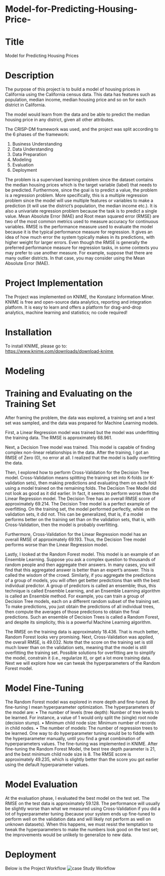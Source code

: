 # Model-for-Predicting-Housing-Price-

# Title 
Model for Predicting Housing Prices


# Description
The purpose of this project is to build a model of housing prices in California using the California census data. This data has features such as population, median income, median housing price and so on for each district in California.

The model would learn from the data and be able to predict the median housing price in any district, given all other attributes.

The CRISP-DM framework was used, and the project was split according to the 6 phases of the framework:  
1. Business Understanding
2. Data Understanding
3. Data Preparation
4. Modeling 
5. Evaluation
6. Deployment

The problem is a supervised learning problem since the dataset contains the median housing prices which is the target variable (label) that needs to be predicted. Furthermore, since the goal is to predict a value, the problem is a regression problem. More specifically, this is a multiple regression problem since the model will use multiple features or variables to make a prediction (it will use the district’s population, the median income etc.). It is also a univariate regression problem because the task is to predict a single value.
Mean Absolute Error (MAE) and Root mean squared error (RMSE) are two of the most common metrics used to measure accuracy for continuous variables. RMSE is the performance measure used to evaluate the model because it is the typical performance measure for regression. It gives an idea of how much error the system typically makes in its predictions, with higher weight for larger errors. 
Even though the RMSE is generally the preferred performance measure for regression tasks, in some contexts you may prefer to use another measure. For example, suppose that there are many outlier districts. In that case, you may consider using the Mean Absolute Error (MAE). 

# Project Implementation
The Project was implemented on KNIME, the Konstanz Information Miner. KNIME is free and open-source data analytics, reporting and integration platform. It is easy to learn and offers a platform for drag-and-drop analytics, machine learning and statistics; no code required! 
# Installation
To install KNIME, please go to: 
https://www.knime.com/downloads/download-knime 

# Modeling
# Training and Evaluating on the Training Set
After framing the problem, the data was explored, a training set and a test set was sampled, and the data was prepared for Machine Learning models.

First, a Linear Regression model was trained but the model was underfitting the training data. The RMSE is approximately 68.961.

Next, a Decision Tree model was trained. This model is capable of finding complex non-linear relationships in the data. After the training, I got an RMSE of Zero (0), no error at all.  I realized that the model is badly overfitting the data. 

Then, I explored how to perform Cross-Validation for the Decision Tree model. Cross-Validation means splitting the training set into K-folds (or K-validation sets), then making predictions and evaluating them on each fold using a model trained on the remaining folds. The Decision Tree Model did not look as good as it did earlier. In fact, it seems to perform worse than the Linear Regression model. The Decision Tree has an overall RMSE score of approximately 69.214. The Decision Tree model is a perfect example of overfitting. On the training set, the model performed perfectly, while on the validation sets, it did not. This can be generalized, that is, if a model performs better on the training set than on the validation sets, that is, with Cross-Validation, then the model is probably overfitting.

Furthermore, Cross-Validation for the Linear Regression model has an overall RMSE of approximately 69.193. Thus, the Decision Tree model performs worse than the Linear Regression model.  

Lastly, I looked at the Random Forest model. This model is an example of an Ensemble Learning. Suppose you ask a complex question to thousands of random people and then aggregate their answers. In many cases, you will find that this aggregated answer is better than an expert’s answer. This is called the wisdom of the crowd. Similarly, if you aggregate the predictions of a group of models, you will often get better predictions than with the best individual predictor. A group of predictors is called an ensemble; thus, this technique is called Ensemble Learning, and an Ensemble Learning algorithm is called an Ensemble method.
For example, you can train a group of Decision Tree models, each on a different random subset of the training set. To make predictions, you just obtain the predictions of all individual trees, then compute the averages of those predictions to obtain the final predictions. Such an ensemble of Decision Trees is called a Random Forest, and despite its simplicity, this is a powerful Machine Learning algorithm.

The RMSE on the training data is approximately 18.436. That is much better, Random Forest looks very promising. Next, Cross-Validation was applied, the overall RMSE, is 49.032. Note that the score on the training set is still much lower than on the validation sets, meaning that the model is still overfitting the training set.
Possible solutions for overfitting are to simplify the model, constrain it (i.e., regularize it), or get a lot more training data. Next we will explore how we can tweak the hyperparameters of the Random Forest model.   

# Model Fine-Tuning
The Random Forest model was explored in more depth and fine-tuned. By fine-tuning I mean hyperparameter optimization. The hyperparameters of the model are: 
•	The number of levels (tree depth): Number of tree levels to be learned. For instance, a value of 1 would only split the (single) root node (decision stump). 
•	Minimum child node size: Minimum number of records in child nodes. 
•	The number of models: The number of regression trees to be learned.
One way to do hyperparameter tuning would be to fiddle with the hyperparameter manually, until you find a great combination of hyperparameters values. The fine-tuning was implemented in KNIME. After fine-tuning the Random Forest Model, the best tree depth parameter is 21, and the best minimum child node size is 8. The RMSE score is approximately 49.235, which is slightly better than the score you got earlier using the default hyperparameter values. 

# Model Evaluation
At the evaluation phase, I evaluated the best model on the test set. The RMSE on the test data is approximately 59.128. The performance will usually be slightly worse than what we measured using Cross-Validation if you did a lot of hyperparameter tuning (because your system ends up fine-tuned to perform well on the validation data and will likely not perform as well on unknown datasets). When this happens, we must resist the temptation to tweak the hyperparameters to make the numbers look good on the test set; the improvements would be unlikely to generalize to new data.
 
# Deployment 
Below is the Project Workflow
 ![case Study Workflow](https://user-images.githubusercontent.com/25030435/166711347-0bd51d22-17bb-4f30-afee-ce7b83f9c51e.PNG)
